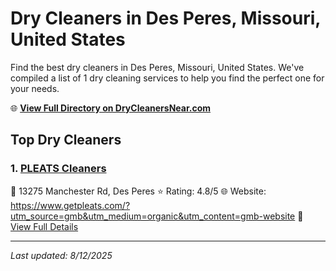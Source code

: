 # Dry Cleaners in Des Peres, Missouri, United States

Find the best dry cleaners in Des Peres, Missouri, United States. We've compiled a list of 1 dry cleaning services to help you find the perfect one for your needs.

🌐 **[View Full Directory on DryCleanersNear.com](https://drycleanersnear.com/city/US/Missouri/Des%20Peres)**

## Top Dry Cleaners

### 1. [PLEATS Cleaners](https://drycleanersnear.com/dryCleaner/686f1eb41cef475d4de83c84/pleats-cleaners)
📍 13275 Manchester Rd, Des Peres
⭐ Rating: 4.8/5
🌐 Website: https://www.getpleats.com/?utm_source=gmb&utm_medium=organic&utm_content=gmb-website
🔗 [View Full Details](https://drycleanersnear.com/dryCleaner/686f1eb41cef475d4de83c84/pleats-cleaners)


---

*Last updated: 8/12/2025*
